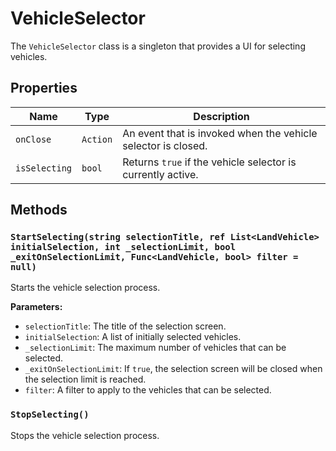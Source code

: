 # VehicleSelector

The `VehicleSelector` class is a singleton that provides a UI for selecting vehicles.

## Properties

| Name | Type | Description |
| --- | --- | --- |
| `onClose` | `Action` | An event that is invoked when the vehicle selector is closed. |
| `isSelecting` | `bool` | Returns `true` if the vehicle selector is currently active. |

## Methods

### `StartSelecting(string selectionTitle, ref List<LandVehicle> initialSelection, int _selectionLimit, bool _exitOnSelectionLimit, Func<LandVehicle, bool> filter = null)`

Starts the vehicle selection process.

**Parameters:**

* `selectionTitle`: The title of the selection screen.
* `initialSelection`: A list of initially selected vehicles.
* `_selectionLimit`: The maximum number of vehicles that can be selected.
* `_exitOnSelectionLimit`: If `true`, the selection screen will be closed when the selection limit is reached.
* `filter`: A filter to apply to the vehicles that can be selected.

### `StopSelecting()`

Stops the vehicle selection process.
